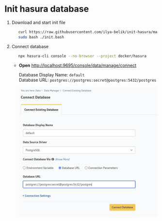 # Init hasura database

1. Download and start init file

   ```bash
      curl https://raw.githubusercontent.com/ilya-belik/init-hasura/main/init.bash -o init.bash && \
      sudo bash ./init.bash
   ```

2. Connect database

   ```sh
      npx hasura-cli console --no-browser --project docker/hasura
   ```

   - **Open** [http://localhost:9695/console/data/manage/connect](http://localhost:9695/console/data/manage/connect)

     Database Display Name: `default`  
     Database URL: `postgres://postgres:secret@postgres:5432/postgres`

     ![](./dock-1.png)
